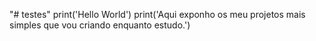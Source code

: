 "# testes" 
print('Hello World')
print('Aqui exponho os meu projetos mais simples que vou criando enquanto estudo.')
